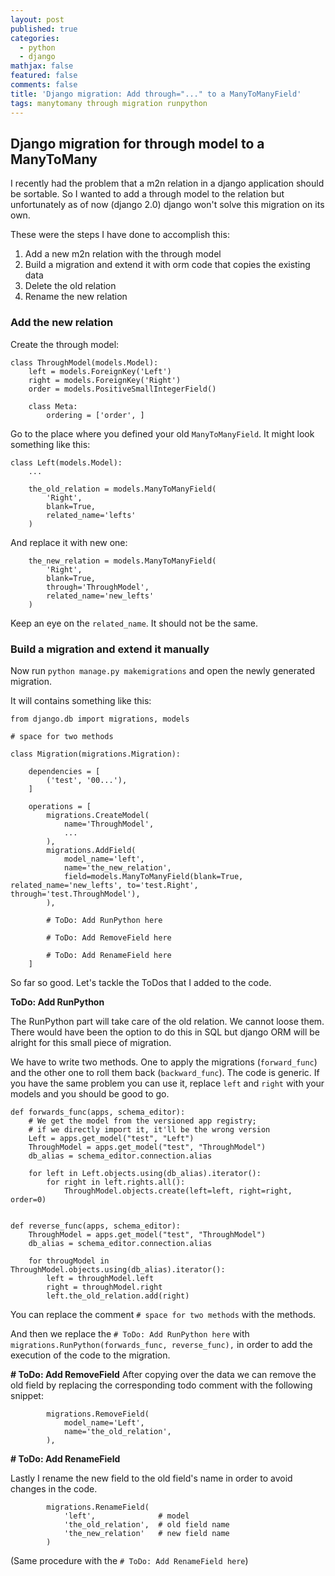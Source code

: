 ```yaml
---
layout: post
published: true
categories:
  - python
  - django
mathjax: false
featured: false
comments: false
title: 'Django migration: Add through="..." to a ManyToManyField'
tags: manytomany through migration runpython
---
```

## Django migration for through model to a ManyToMany

I recently had the problem that a m2n relation in a django application should be sortable.
So I wanted to add a through model to the relation but unfortunately as of now (django 2.0)
django won't solve this migration on its own.

These were the steps I have done to accomplish this:
1. Add a new m2n relation with the through model
2. Build a migration and extend it with orm code that copies the existing data
3. Delete the old relation
4. Rename the new relation

### Add the new relation

Create the through model:

```
class ThroughModel(models.Model):
    left = models.ForeignKey('Left')
    right = models.ForeignKey('Right')
    order = models.PositiveSmallIntegerField()

    class Meta:
        ordering = ['order', ]
```

Go to the place where you defined your old `ManyToManyField`. It might look something like this:

```
class Left(models.Model):
    ...

    the_old_relation = models.ManyToManyField(
        'Right',
        blank=True,
        related_name='lefts'
    )
```

And replace it with new one:

```
    the_new_relation = models.ManyToManyField(
        'Right',
        blank=True,
        through='ThroughModel',
        related_name='new_lefts'
    )
```

Keep an eye on the `related_name`. It should not be the same.

### Build a migration and extend it manually

Now run `python manage.py makemigrations` and open the newly generated migration.

It will contains something like this:

```
from django.db import migrations, models

# space for two methods

class Migration(migrations.Migration):

    dependencies = [
        ('test', '00...'),
    ]

    operations = [
        migrations.CreateModel(
            name='ThroughModel',
            ...
        ),
        migrations.AddField(
            model_name='left',
            name='the_new_relation',
            field=models.ManyToManyField(blank=True, related_name='new_lefts', to='test.Right', through='test.ThroughModel'),
        ),

        # ToDo: Add RunPython here

        # ToDo: Add RemoveField here

        # ToDo: Add RenameField here
    ]

```

So far so good. Let's tackle the ToDos that I added to the code.

**ToDo: Add RunPython**

The RunPython part will take care of the old relation. We cannot loose them. There would have been the option
to do this in SQL but django ORM will be alright for this small piece of migration.

We have to write two methods. One to apply the migrations (`forward_func`) and the other one to roll them back (`backward_func`).
The code is generic. If you have the same problem you can use it, replace `left` and `right` with your models and you should be good to go.

```
def forwards_func(apps, schema_editor):
    # We get the model from the versioned app registry;
    # if we directly import it, it'll be the wrong version
    Left = apps.get_model("test", "Left")
    ThroughModel = apps.get_model("test", "ThroughModel")
    db_alias = schema_editor.connection.alias

    for left in Left.objects.using(db_alias).iterator():
        for right in left.rights.all():
            ThroughModel.objects.create(left=left, right=right, order=0)


def reverse_func(apps, schema_editor):
    ThroughModel = apps.get_model("test", "ThroughModel")
    db_alias = schema_editor.connection.alias

    for througModel in ThroughModel.objects.using(db_alias).iterator():
        left = throughModel.left
        right = throughModel.right
        left.the_old_relation.add(right)
```

You can replace the comment `# space for two methods` with the methods.

And then we replace the `# ToDo: Add RunPython here` with `migrations.RunPython(forwards_func, reverse_func),` in order to add the execution of the code to the migration.

**# ToDo: Add RemoveField**
After copying over the data we can remove the old field by replacing the corresponding todo comment with the following snippet:

```
        migrations.RemoveField(
            model_name='Left',
            name='the_old_relation',
        ),
```

**# ToDo: Add RenameField**

Lastly I rename the new field to the old field's name in order to avoid changes in the code.

```
        migrations.RenameField(
            'left',              # model
            'the_old_relation',  # old field name
            'the_new_relation'   # new field name
        )
```
(Same procedure with the `# ToDo: Add RenameField here`)
